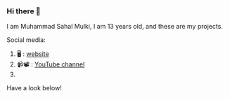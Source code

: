 ### Hi there 👋

I am Muhammad Sahal Mulki, I am 13 years old, and these are my projects. 

Social media:

1.  🖥️ : [website](https://sahalscholar.wixsite.com/main)
2.  📹📽️ : [YouTube channel](https://www.youtube.com/channel/UCwFMog-Usm88lt52g6jhX5Q)
3.  
Have a look below!
